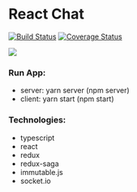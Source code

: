 # React Chat

[![Build Status](https://travis-ci.org/IgorGorbov/react-chat.svg?branch=master)](https://travis-ci.org/IgorGorbov/react-chat)
[![Coverage Status](https://coveralls.io/repos/github/IgorGorbov/react-chat/badge.svg?branch=master)](https://coveralls.io/github/IgorGorbov/react-chat?branch=master)

![](http://ipic.su/img/img7/fs/video(1).1536434635.gif)

### Run App:
- server: yarn server (npm server)
- client: yarn start (npm start)

### Technologies: 
- typescript
- react
- redux
- redux-saga
- immutable.js
- socket.io
